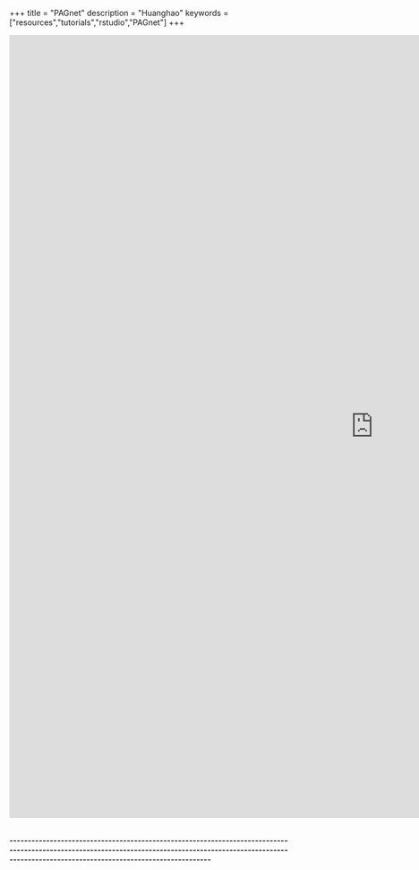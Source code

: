 +++
title = "PAGnet"
description = "Huanghao"
keywords = ["resources","tutorials","rstudio","PAGnet"]
+++

<div align=left>

<div class="main-container" id="main" style="width:99%">
 <iframe src="https://www.cracking.com.ar/redir/redir.php?URL=http://144.214.26.35:8238/PAGnet/" width=1300 height=1400 frameborder="0">
 
 </iframe>
 
 
</div>


<br>

**---------------------------------------------------------------------------------------------------------------------------------------------------------------------------------------------------------------**

<br><br><br>
